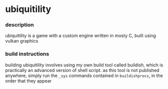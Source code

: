 # ubiquitility

### description

ubiquitility is a game with a custom engine written in mosty C, built using vulkan graphics

### build instructions

building ubiquitility involves using my own build tool called buildish, which is practically an advanced version of shell script. as this tool is not published anywhere, simply run the `_sys` commands contained in `buildishprocs`, in the order that they appear

